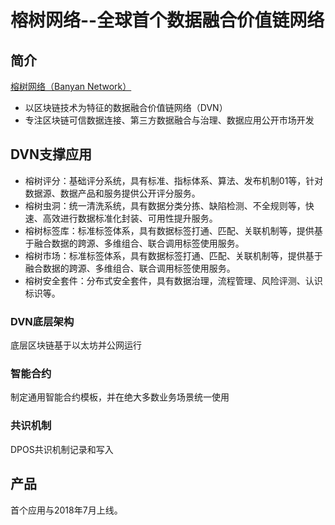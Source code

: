 # 榕树网络--全球首个数据融合价值链网络
## 简介
[榕树网络（Banyan Network）](https://www.banyanbbt.org/cn_index.html) 

- 以区块链技术为特征的数据融合价值链网络（DVN）
- 专注区块链可信数据连接、第三方数据融合与治理、数据应用公开市场开发

## DVN支撑应用
 - 榕树评分：基础评分系统，具有标准、指标体系、算法、发布机制01等，针对数据源、数据产品和服务提供公开评分服务。
 - 榕树虫洞：统一清洗系统，具有数据分类分拣、缺陷检测、不全规则等，快速、高效进行数据标准化封装、可用性提升服务。
 - 榕树标签库：标准标签体系，具有数据标签打通、匹配、关联机制等，提供基于融合数据的跨源、多维组合、联合调用标签使用服务。
 - 榕树市场：标准标签体系，具有数据标签打通、匹配、关联机制等，提供基于融合数据的跨源、多维组合、联合调用标签使用服务。
 - 榕树安全套件：分布式安全套件，具有数据治理，流程管理、风险评测、认识标识等。

### DVN底层架构
底层区块链基于以太坊并公网运行

### 智能合约
制定通用智能合约模板，并在绝大多数业务场景统一使用

### 共识机制
DPOS共识机制记录和写入

## 产品
首个应用与2018年7月上线。

